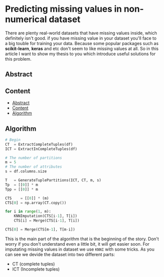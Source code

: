 # Predicting missing values ​​in non-numerical dataset
There are plenty real-world datasets that have missing values inside, which definitely isn't good. if you have missing value in your dataset you'll face to a big touble for training your data. Because some popular packages such as **scikit-learn**, **keras** and etc don't seem to like missing values at all. So in this article I want to show my thesis to you which introduce useful solutions for this problem.
## Abstract

## Content
- [Abstract](#Abstract)
- [Content](#Content)
- [Algorithm](#Algorithm)

## Algorithm
```python
# Begin
CT  = ExtractCompleteTuples(df)
ICT = ExtractInCompleteTuples(df)

# The number of partitions
m = 5
# The number of attributes
s = df.columns.size    

T   = GenerateTuplePartitions(ICT, CT, m, s)
Tp  = [[0]] * m
Tpp = [[0]] * m

CTS    = [[0]] * (m)
CTS[0] = np.array(CT.copy())

for i in range(1, m):
    KNNImputation(CTS[i-1], T[i])
    CTS[i] = Merge(CTS[i-1], T[i])

CTS[0] = Merge(CTS[m-1], T[m-i])
```
This is the main part of the algorithm that is the beginning of the story. Don't worry if you don't understand even a little bit, it will get easier soon. For imputating missing values in dataset we use `KNNI` with some tricks. As you can see we devide the dataset into two different parts:
- CT  (complete tuples)
- ICT (Incomplete tuples)
